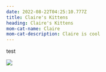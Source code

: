 ```yaml
---
date: 2022-08-22T04:25:10.777Z
title: Claire's Kittens
heading: Claire's Kittens
mom-cat-name: Claire
mom-cat-description: Claire is cool
---
```

test

![](img/screen-shot-2022-08-21-at-11.19.22-pm.png)
